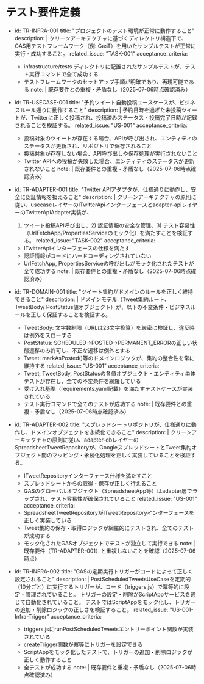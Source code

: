 # テスト要件定義

- id: TR-INFRA-001
  title: "プロジェクトのテスト環境が正常に動作すること"
  description: |
    クリーンアーキテクチャに基づくディレクトリ構造下で、GAS用テストフレームワーク（例: GasT）を用いたサンプルテストが正常に実行・成功すること。
  related_issue: "TASK-001"
  acceptance_criteria:
    - infrastructure/tests ディレクトリに配置されたサンプルテストが、テスト実行コマンドで全て成功する
    - テストフレームワークのセットアップ手順が明確であり、再現可能である
  note: |
    既存要件との重複・矛盾なし（2025-07-06時点確認済み）

- id: TR-USECASE-001
  title: "予約ツイート自動投稿ユースケースが、ビジネスルール通りに動作すること"
  description: |
    予約日時を過ぎた未投稿ツイートが、Twitterに正しく投稿され、投稿済みステータス・投稿完了日時が記録されることを検証する。
  related_issue: "US-001"
  acceptance_criteria:
    - 投稿対象のツイートが存在する場合、APIが呼び出され、エンティティのステータスが更新され、リポジトリで保存されること
    - 投稿対象が存在しない場合、API呼び出しや保存処理が実行されないこと
    - Twitter APIへの投稿が失敗した場合、エンティティのステータスが更新されないこと
  note: |
    既存要件との重複・矛盾なし（2025-07-06時点確認済み）

- id: TR-ADAPTER-001
  title: "Twitter APIアダプタが、仕様通りに動作し、安全に認証情報を扱えること"
  description: |
    クリーンアーキテクチャの原則に従い、usecaseレイヤーのITwitterApiインターフェースとadapter-apiレイヤーのTwitterApiAdapter実装が、
    1) ツイート投稿API呼び出し、2) 認証情報の安全な管理、3) テスト容易性（UrlFetchApp/PropertiesServiceのモック化）を満たすことを検証する。
  related_issue: "TASK-002"
  acceptance_criteria:
    - ITwitterApiインターフェースの仕様を満たす
    - 認証情報がコードにハードコーディングされていない
    - UrlFetchApp, PropertiesServiceの呼び出しがモック化されたテストが全て成功する
  note: |
    既存要件との重複・矛盾なし（2025-07-06時点確認済み）

- id: TR-DOMAIN-001
  title: "ツイート集約がドメインのルールを正しく維持できること"
  description: |
    ドメインモデル（Tweet集約ルート、TweetBody/ PostStatus値オブジェクト）が、以下の不変条件・ビジネスルールを正しく保証することを検証する。
    - TweetBody: 文字数制限（URLは23文字換算）を厳密に検証し、違反時は例外をスローする
    - PostStatus: SCHEDULED→POSTED→PERMANENT_ERRORの正しい状態遷移のみ許可し、不正な遷移は例外とする
    - Tweet: markAsPosted()等のドメインロジックが、集約の整合性を常に維持する
  related_issue: "US-001"
  acceptance_criteria:
    - Tweet, TweetBody, PostStatusの各値オブジェクト・エンティティ単体テストが存在し、全ての不変条件を網羅している
    - 受け入れ基準（requirements.yaml記載）を満たすテストケースが実装されている
    - テスト実行コマンドで全てのテストが成功する
  note: |
    既存要件との重複・矛盾なし（2025-07-06時点確認済み）

- id: TR-ADAPTER-002
  title: "スプレッドシートリポジトリが、仕様通りに動作し、ドメインオブジェクトを永続化できること"
  description: |
    クリーンアーキテクチャの原則に従い、adapter-dbレイヤーのSpreadsheetTweetRepositoryが、GoogleスプレッドシートとTweet集約オブジェクト間のマッピング・永続化処理を正しく実装していることを検証する。
    - ITweetRepositoryインターフェース仕様を満たすこと
    - スプレッドシートからの取得・保存が正しく行えること
    - GASのグローバルオブジェクト（SpreadsheetApp等）はadapter層でラップされ、テスト容易性が確保されていること
  related_issue: "US-001"
  acceptance_criteria:
    - SpreadsheetTweetRepositoryがITweetRepositoryインターフェースを正しく実装している
    - Tweet集約の保存・取得ロジックが網羅的にテストされ、全てのテストが成功する
    - モック化されたGASオブジェクトでテストが独立して実行できる
  note: |
    既存要件（TR-ADAPTER-001）と重複しないことを確認（2025-07-06時点）

- id: TR-INFRA-002
  title: "GASの定期実行トリガーがコードによって正しく設定されること"
  description: |
    PostScheduledTweetsUseCaseを定期的（10分ごと）に実行するトリガーが、コード（triggers.js）で冪等的に設定・管理されていること。
    トリガーの設定・削除がScriptAppサービスを通じて自動化されていること。
    テストではScriptAppをモック化し、トリガーの追加・削除ロジックの正しさを検証すること。
  related_issue: "US-001-Infra-Trigger"
  acceptance_criteria:
    - triggers.jsにrunPostScheduledTweetsエントリーポイント関数が実装されている
    - createTrigger関数が冪等にトリガーを設定できる
    - ScriptAppをモック化したテストで、トリガーの追加・削除ロジックが正しく動作すること
    - 全テストが成功する
  note: |
    既存要件と重複・矛盾なし（2025-07-06時点確認済み）
